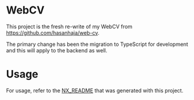 # WebCV

This project is the fresh re-write of my WebCV from https://github.com/hasanhaja/web-cv.

The primary change has been the migration to TypeScript for development and this will apply to the backend as well.

# Usage

For usage, refer to the [NX_README](NX_README.md) that was generated with this project.